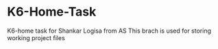# K6-Home-Task
K6-home task for Shankar Logisa from AS
This brach is used for storing working project files
